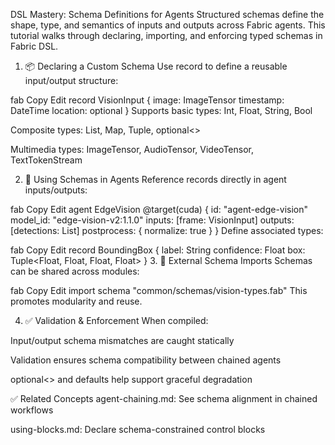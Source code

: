 DSL Mastery: Schema Definitions for Agents
Structured schemas define the shape, type, and semantics of inputs and outputs across Fabric agents. This tutorial walks through declaring, importing, and enforcing typed schemas in Fabric DSL.

1. 📦 Declaring a Custom Schema
Use record to define a reusable input/output structure:

fab
Copy
Edit
record VisionInput {
  image: ImageTensor
  timestamp: DateTime
  location: optional<GeoPoint>
}
Supports basic types: Int, Float, String, Bool

Composite types: List, Map, Tuple, optional<>

Multimedia types: ImageTensor, AudioTensor, VideoTensor, TextTokenStream

2. 🔄 Using Schemas in Agents
Reference records directly in agent inputs/outputs:

fab
Copy
Edit
agent EdgeVision @target(cuda) {
  id:        "agent-edge-vision"
  model_id:  "edge-vision-v2:1.1.0"
  inputs:    [frame: VisionInput]
  outputs:   [detections: List<BoundingBox>]
  postprocess: { normalize: true }
}
Define associated types:

fab
Copy
Edit
record BoundingBox {
  label: String
  confidence: Float
  box: Tuple<Float, Float, Float, Float>
}
3. 📁 External Schema Imports
Schemas can be shared across modules:

fab
Copy
Edit
import schema "common/schemas/vision-types.fab"
This promotes modularity and reuse.

4. ✅ Validation & Enforcement
When compiled:

Input/output schema mismatches are caught statically

Validation ensures schema compatibility between chained agents

optional<> and defaults help support graceful degradation

✅ Related Concepts
agent-chaining.md: See schema alignment in chained workflows

using-blocks.md: Declare schema-constrained control blocks

